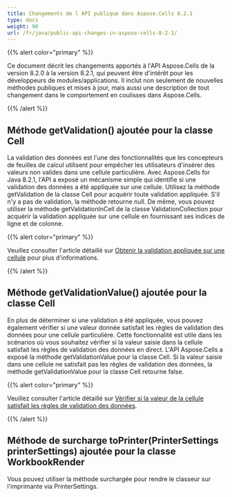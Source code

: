 ```yaml
---
title: Changements de l API publique dans Aspose.Cells 8.2.1
type: docs
weight: 90
url: /fr/java/public-api-changes-in-aspose-cells-8-2-1/
---
```


{{% alert color="primary" %}} 

Ce document décrit les changements apportés à l'API Aspose.Cells de la version 8.2.0 à la version 8.2.1, qui peuvent être d'intérêt pour les développeurs de modules/applications. Il inclut non seulement de nouvelles méthodes publiques et mises à jour, mais aussi une description de tout changement dans le comportement en coulisses dans Aspose.Cells.

{{% /alert %}} 
## **Méthode getValidation() ajoutée pour la classe Cell**
La validation des données est l'une des fonctionnalités que les concepteurs de feuilles de calcul utilisent pour empêcher les utilisateurs d'insérer des valeurs non valides dans une cellule particulière. Avec Aspose.Cells for Java 8.2.1, l'API a exposé un mécanisme simple qui identifie si une validation des données a été appliquée sur une cellule. Utilisez la méthode getValidation de la classe Cell pour acquérir toute validation appliquée. S'il n'y a pas de validation, la méthode retourne null. De même, vous pouvez utiliser la méthode getValidationInCell de la classe ValidationCollection pour acquérir la validation appliquée sur une cellule en fournissant ses indices de ligne et de colonne.

{{% alert color="primary" %}} 

Veuillez consulter l'article détaillé sur [Obtenir la validation appliquée sur une cellule](https://docs.aspose.com/cells/java/get-validation-applied-on-a-cell/) pour plus d'informations.

{{% /alert %}}
## **Méthode getValidationValue() ajoutée pour la classe Cell**
En plus de déterminer si une validation a été appliquée, vous pouvez également vérifier si une valeur donnée satisfait les règles de validation des données pour une cellule particulière. Cette fonctionnalité est utile dans les scénarios où vous souhaitez vérifier si la valeur saisie dans la cellule satisfait les règles de validation des données en direct. L'API Aspose.Cells a exposé la méthode getValidationValue pour la classe Cell. Si la valeur saisie dans une cellule ne satisfait pas les règles de validation des données, la méthode getValidationValue pour la classe Cell retourne false.

{{% alert color="primary" %}} 

Veuillez consulter l'article détaillé sur [Vérifier si la valeur de la cellule satisfait les règles de validation des données](/cells/fr/java/verify-that-cell-value-satisfies-data-validation-rules/).

{{% /alert %}}
## **Méthode de surcharge toPrinter(PrinterSettings printerSettings) ajoutée pour la classe WorkbookRender**
Vous pouvez utiliser la méthode surchargée pour rendre le classeur sur l'imprimante via PrinterSettings.
